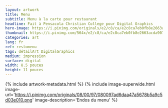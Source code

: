 ```yaml
---
layout: artwork
title: Menu
subtitle: Menu à la carte pour restaurant
headline: Fait à Pensacola Christian College pour Digital Graphics
hero-image: https://i.pinimg.com/originals/e2/c8/ca/e2c8ca7eb0fb8e2663acda907d40d1e5.png
thumbnail: https://i.pinimg.com/564x/e2/c8/ca/e2c8ca7eb0fb8e2663acda907d40d1e5.jpg
categories: art
lang: fr
ref: restomenu
tags: détailArt DigitalGraphics
medium: impression
surface: digital
width: 8.5 pouces
height: 11 pouces
---
```

{% include artwork-metadata.html %}
{% include image-superwide.html image-url='https://i.pinimg.com/originals/08/00/97/080097ad6daa47a5678b5a9c5d03e010.png' image-description='Endos du menu' %}
